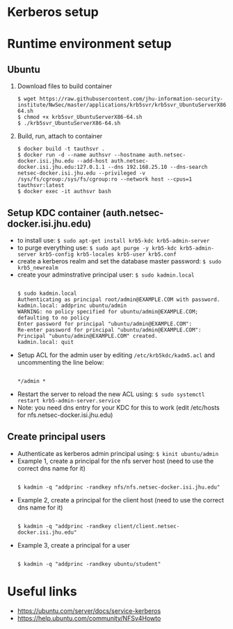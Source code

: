 # Kerberos setup

# Runtime environment setup
## Ubuntu
1. Download files to build container
    ```
    $ wget https://raw.githubusercontent.com/jhu-information-security-institute/NwSec/master/applications/krb5svr/krb5svr_UbuntuServerX86-64.sh
    $ chmod +x krb5svr_UbuntuServerX86-64.sh
    $ ./krb5svr_UbuntuServerX86-64.sh
    ```
1. Build, run, attach to container
    ```
    $ docker build -t tauthsvr .
    $ docker run -d --name authsvr --hostname auth.netsec-docker.isi.jhu.edu --add-host auth.netsec-docker.isi.jhu.edu:127.0.1.1 --dns 192.168.25.10 --dns-search netsec-docker.isi.jhu.edu --privileged -v /sys/fs/cgroup:/sys/fs/cgroup:ro --network host --cpus=1 tauthsvr:latest
    $ docker exec -it authsvr bash 
    ```

## Setup KDC container (auth.netsec-docker.isi.jhu.edu)
* to install use: `$ sudo apt-get install krb5-kdc krb5-admin-server`
* to purge everything use: `$ sudo apt purge -y krb5-kdc krb5-admin-server krb5-config krb5-locales krb5-user krb5.conf`
* create a kerberos realm and set the database master password: `$ sudo krb5_newrealm`
* create your adminstrative principal user: `$ sudo kadmin.local`
  <pre><code>
  $ sudo kadmin.local
  Authenticating as principal root/admin@EXAMPLE.COM with password.
  kadmin.local: addprinc ubuntu/admin
  WARNING: no policy specified for ubuntu/admin@EXAMPLE.COM; defaulting to no policy
  Enter password for principal "ubuntu/admin@EXAMPLE.COM":
  Re-enter password for principal "ubuntu/admin@EXAMPLE.COM":
  Principal "ubuntu/admin@EXAMPLE.COM" created.
  kadmin.local: quit
  </code></pre>
* Setup ACL for the admin user by editing `/etc/krb5kdc/kadm5.acl` and uncommenting the line below:
  <pre><code>
  */admin *
  </code></pre>
* Restart the server to reload the new ACL using: `$ sudo systemctl restart krb5-admin-server.service`
* Note: you need dns entry for your KDC for this to work (edit /etc/hosts for nfs.netsec-docker.isi.jhu.edu)

## Create principal users
* Authenticate as kerberos admin principal using: `$ kinit ubuntu/admin`
* Example 1, create a principal for the nfs server host (need to use the correct dns name for it)
  <pre><code>
  $ kadmin -q "addprinc -randkey nfs/nfs.netsec-docker.isi.jhu.edu"
  </code></pre>
* Example 2, create a principal for the client host (need to use the correct dns name for it)
  <pre><code>
  $ kadmin -q "addprinc -randkey client/client.netsec-docker.isi.jhu.edu"
  </code></pre>
* Example 3, create a principal for a user
  <pre><code>
  $ kadmin -q "addprinc -randkey ubuntu/student"
  </code></pre>  

# Useful links
* https://ubuntu.com/server/docs/service-kerberos
* https://help.ubuntu.com/community/NFSv4Howto
